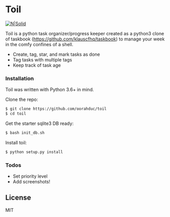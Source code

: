 # Toil
[![N|Solid](https://www.python.org/static/community_logos/python-powered-w-100x40.png)]()

Toil is a python task organizer/progress keeper created as a python3 clone of taskbook (https://github.com/klauscfhq/taskbook) to manage your week in the comfy confines of a shell.

  - Create, tag, star, and mark tasks as done
  - Tag tasks with multiple tags
  - Keep track of task age

### Installation

Toil was written with Python 3.6+ in mind.

Clone the repo:
```sh
$ git clone https://github.com/oorahduc/toil
$ cd toil
```

Get the starter sqlite3 DB ready:
```sh
$ bash init_db.sh
```

Install toil:
```sh
$ python setup.py install
```

### Todos

 - Set priority level
 - Add screenshots!

License
----

MIT
